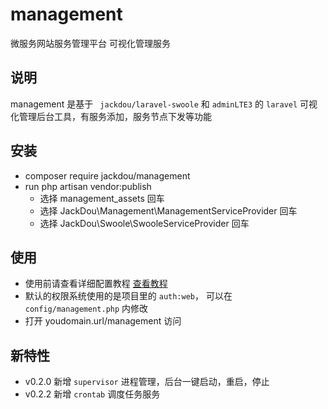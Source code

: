 # management
微服务网站服务管理平台 可视化管理服务

## 说明
management 是基于 ` jackdou/laravel-swoole`  和 `adminLTE3` 的 `laravel` 可视化管理后台工具，有服务添加，服务节点下发等功能

## 安装
- composer require jackdou/management
- run php artisan vendor:publish
    - 选择 management_assets 回车
    - 选择 JackDou\Management\ManagementServiceProvider 回车
    - 选择 JackDou\Swoole\SwooleServiceProvider 回车
## 使用
- 使用前请查看详细配置教程 [查看教程](http://www.jackdou.top)
- 默认的权限系统使用的是项目里的 `auth:web`， 可以在 `config/management.php` 内修改
- 打开 youdomain.url/management 访问
## 新特性
- v0.2.0 新增 `supervisor` 进程管理，后台一键启动，重启，停止
- v0.2.2 新增 `crontab` 调度任务服务
